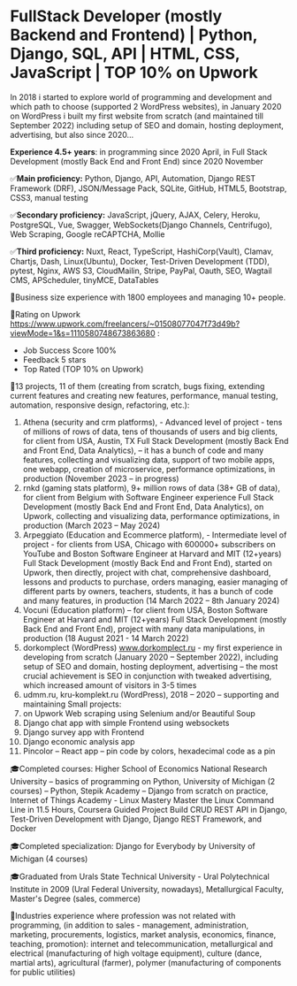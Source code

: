 # FullStack Developer (mostly Backend and Frontend) | Python, Django, SQL, API | HTML, CSS, JavaScript | TOP 10% on Upwork

In 2018 i started to explore world of programming and development and which path to choose (supported 2 WordPress websites), in January 2020 on WordPress i built my first website from scratch (and maintained till September 2022) including setup of SEO and domain, hosting deployment, advertising, but also since 2020…

**Experience 4.5+ years**: in programming since 2020 April, in Full Stack Development (mostly Back End and Front End) since 2020 November

✅**Main proficiency:** Python, Django, API, Automation, Django REST Framework (DRF), JSON/Message Pack, SQLite, GitHub, HTML5, Bootstrap, CSS3, manual testing

✅**Secondary proficiency:** JavaScript, jQuery, AJAX, Celery, Heroku, PostgreSQL, Vue, Swagger, WebSockets(Django Channels, Centrifugo), Web Scraping, Google reCAPTCHA, Mollie

✅**Third proficiency:** Nuxt, React, TypeScript, HashiCorp(Vault), Clamav, Chartjs, Dash, Linux(Ubuntu), Docker, Test-Driven Development (TDD), pytest, Nginx, AWS S3, CloudMailin, Stripe, PayPal, Oauth, SEO, Wagtail CMS, APScheduler, tinyMCE, DataTables

💼Business size experience with 1800 employees and managing 10+ people.

🚀Rating on Upwork https://www.upwork.com/freelancers/~01508077047f73d49b?viewMode=1&s=1110580748673863680 :
- Job Success Score 100% 
- Feedback 5 stars
- Top Rated (TOP 10% on Upwork)

🚀13 projects, 11 of them (creating from scratch, bugs fixing, extending current features and creating new features, performance, manual testing, automation, responsive design, refactoring, etc.):
1.	Athena (security and crm platforms), - Advanced level of project - tens of millions of rows of data, tens of thousands of users and big clients, for client from USA, Austin, TX
Full Stack Development (mostly Back End and Front End, Data Analytics), – it has a bunch of code and many features, collecting and visualizing data, support of two mobile apps, one webapp, creation of microservice, performance optimizations, in production (November 2023 – in progress)
2.	rnkd (gaming stats platform), 9+ million rows of data (38+ GB of data), for client from Belgium with Software Engineer experience
Full Stack Development (mostly Back End and Front End, Data Analytics), on Upwork, collecting and visualizing data, performance optimizations, in production  (March 2023 – May 2024)
3.	Arpeggiato (Education and Ecommerce platform), - Intermediate level of project - for clients from USA, Chicago with 600000+ subscribers on YouTube and Boston Software Engineer at Harvard and MIT (12+years)
Full Stack Development (mostly Back End and Front End), started on Upwork, then directly, project with chat, comprehensive dashboard, lessons and products to purchase, orders managing, easier managing of different parts by owners, teachers, students, it has a bunch of code and many features, in production (14 March 2022 – 8th January 2024)
4.	Vocuni (Education platform) – for client from USA, Boston Software Engineer at Harvard and MIT (12+years)
Full Stack Development (mostly Back End and Front End), project with many data manipulations, in production (18 August 2021 - 14 March 2022)
5.	dorkomplect (WordPress) www.dorkomplect.ru - my first experience in developing from scratch (January 2020 – September 2022), including setup of SEO and domain, hosting deployment, advertising – the most crucial achievement is SEO in conjunction with tweaked advertising, which increased amount of visitors in 3-5 times
6.	udmm.ru, kru-komplekt.ru (WordPress), 2018 – 2020 – supporting and maintaining
Small projects:
1.	on Upwork Web scraping using Selenium and/or Beautiful Soup
2.	Django chat app with simple Frontend using websockets
3.	Django survey app with Frontend
4.	Django economic analysis app
5.	Pincolor – React app – pin code by colors, hexadecimal code as a pin

🎓Completed courses: Higher School of Economics National Research University – basics of programming on Python, University of Michigan (2 courses) – Python, Stepik Academy – Django from scratch on practice, Internet of Things Academy - Linux Mastery Master the Linux Command Line in 11.5 Hours, Coursera Guided Project Build CRUD REST API in Django, Test-Driven Development with Django, Django REST Framework, and Docker

🎓Completed specialization: Django for Everybody by University of Michigan (4 courses)

🎓Graduated from Urals State Technical University - Ural Polytechnical Institute in 2009 (Ural Federal University, nowadays), Metallurgical Faculty, Master's Degree (sales, commerce)

💼Industries experience where profession was not related with programming, (in addition to sales - management, administration, marketing, procurements, logistics, market analysis, economics, finance, teaching, promotion): internet and telecommunication, metallurgical and electrical (manufacturing of high voltage equipment), culture (dance, martial arts), agricultural (farmer), polymer (manufacturing of components for public utilities)
